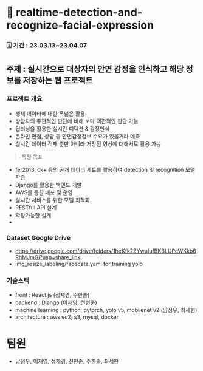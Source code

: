 # 🍃 realtime-detection-and-recognize-facial-expression

###   🗓️ 기간 : 23.03.13~23.04.07

## 주제 : 실시간으로 대상자의 안면 감정을 인식하고 해당 정보를 저장하는 웹 프로젝트

### 프로젝트 개요 
  - 생체 데이터에 대한 폭넓은 활용
  - 상담자의 주관적인 판단에 비해 보다 객관적인 판단 가능
  - 딥러닝을 활용한 실시간 디텍션 & 감정인식
  - 온라인 면접, 상담 등 안면감정정보 수요가 있을거라 예측
  - 실시간 데이터 적재 뿐만 아니라 저장된 영상에 대해서도 활용 가능

> 특정 목표
  - fer2013, ck+ 등의 공개 데이터 세트를 활용하여 detection 및 recognition 모델 학습
  - Django를 활용한 백엔드 개발
  - AWS를 통한 배포 및 운영
  - 실시간 서비스를 위한 모델 최적화
  - RESTful API 설계
  - 확장가능한 설계
  - 
  
### Dataset Google Drive
- https://drive.google.com/drive/folders/1heKfk2ZYwuIufBKBLUPeWKkb6RhMJmGi?usp=share_link
- img_resize_labeling/facedata.yaml for training yolo
  
### 기술스택
  - front : React.js (정제경, 주한솔)  
  - backend : Django (이재영, 전현준)  
  - machine learning : python, pytorch, yolo v5, mobilenet v2 (남정우, 최세현)  
  - architecture : aws ec2, s3, mysql, docker  

# 팀원
- 남정우, 이재영, 정제경, 전현준, 주한솔, 최세현
